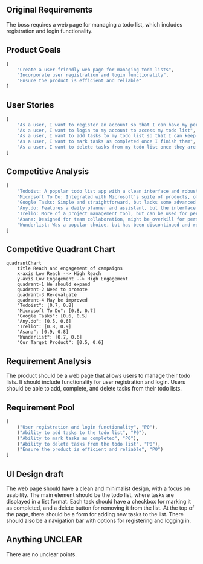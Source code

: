 ## Original Requirements
The boss requires a web page for managing a todo list, which includes registration and login functionality.

## Product Goals
```python
[
    "Create a user-friendly web page for managing todo lists",
    "Incorporate user registration and login functionality",
    "Ensure the product is efficient and reliable"
]
```

## User Stories
```python
[
    "As a user, I want to register an account so that I can have my personal todo list",
    "As a user, I want to login to my account to access my todo list",
    "As a user, I want to add tasks to my todo list so that I can keep track of them",
    "As a user, I want to mark tasks as completed once I finish them",
    "As a user, I want to delete tasks from my todo list once they are no longer relevant"
]
```

## Competitive Analysis
```python
[
    "Todoist: A popular todo list app with a clean interface and robust features",
    "Microsoft To Do: Integrated with Microsoft's suite of products, offering seamless sync across devices",
    "Google Tasks: Simple and straightforward, but lacks some advanced features",
    "Any.do: Features a daily planner and assistant, but the interface can be confusing",
    "Trello: More of a project management tool, but can be used for personal todo lists",
    "Asana: Designed for team collaboration, might be overkill for personal use",
    "Wunderlist: Was a popular choice, but has been discontinued and replaced by Microsoft To Do"
]
```

## Competitive Quadrant Chart
```mermaid
quadrantChart
    title Reach and engagement of campaigns
    x-axis Low Reach --> High Reach
    y-axis Low Engagement --> High Engagement
    quadrant-1 We should expand
    quadrant-2 Need to promote
    quadrant-3 Re-evaluate
    quadrant-4 May be improved
    "Todoist": [0.7, 0.8]
    "Microsoft To Do": [0.8, 0.7]
    "Google Tasks": [0.6, 0.5]
    "Any.do": [0.5, 0.6]
    "Trello": [0.8, 0.9]
    "Asana": [0.9, 0.8]
    "Wunderlist": [0.7, 0.6]
    "Our Target Product": [0.5, 0.6]
```

## Requirement Analysis
The product should be a web page that allows users to manage their todo lists. It should include functionality for user registration and login. Users should be able to add, complete, and delete tasks from their todo lists.

## Requirement Pool
```python
[
    ("User registration and login functionality", "P0"),
    ("Ability to add tasks to the todo list", "P0"),
    ("Ability to mark tasks as completed", "P0"),
    ("Ability to delete tasks from the todo list", "P0"),
    ("Ensure the product is efficient and reliable", "P0")
]
```

## UI Design draft
The web page should have a clean and minimalist design, with a focus on usability. The main element should be the todo list, where tasks are displayed in a list format. Each task should have a checkbox for marking it as completed, and a delete button for removing it from the list. At the top of the page, there should be a form for adding new tasks to the list. There should also be a navigation bar with options for registering and logging in.

## Anything UNCLEAR
There are no unclear points.